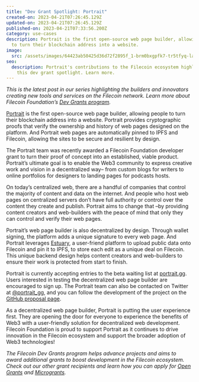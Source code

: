 ```yaml
---
title: "Dev Grant Spotlight: Portrait"
created-on: 2023-04-21T07:26:45.129Z
updated-on: 2023-04-21T07:26:45.129Z
published-on: 2023-04-21T07:33:56.200Z
category: use-cases
description: Portrait is the first open-source web page builder, allowing people
  to turn their blockchain address into a website.
image:
  src: /assets/images/64423ab50425d36d72f2895f_1-brm0bxgpfk7-tr5tfyq-la.png
seo:
  description: Portrait's contributions to the Filecoin ecosystem highlighted in
    this dev grant spotlight. Learn more.
---
```


_This is the latest post in our series highlighting the builders and innovators creating new tools and services on the Filecoin network. Learn more about Filecoin Foundation’s_ [_Dev Grants program_](https://fil.org/grants/)_._

[Portrait](https://www.portrait.gg/) is the first open-source web page builder, allowing people to turn their blockchain address into a website. Portrait provides cryptographic proofs that verify the ownership and history of web pages designed on the platform. And Portrait web pages are automatically pinned to IPFS and Filecoin, allowing the sites to be secure and resilient by design.

The Portrait team was recently awarded a Filecoin Foundation developer grant to turn their proof of concept into an established, viable product. Portrait’s ultimate goal is to enable the Web3 community to express creative work and vision in a decentralized way– from custom blogs for writers to online portfolios for designers to landing pages for podcasts hosts.

On today’s centralized web, there are a handful of companies that control the majority of content and data on the internet. And people who host web pages on centralized servers don’t have full authority or control over the content they create and publish. Portrait aims to change that –by providing content creators and web-builders with the peace of mind that only they can control and verify their web pages.

Portrait’s web page builder is also decentralized by design. Through wallet signing, the platform adds a unique signature to every web page. And Portrait leverages [Estuary](https://estuary.tech/), a user-friend platform to upload public data onto Filecoin and pin it to IPFS, to store each edit as a unique deal on Filecoin. This unique backend design helps content creators and web-builders to ensure their work is protected from start to finish.

Portrait is currently accepting entries to the beta waiting list at [portrait.gg](http://portrait.gg/). Users interested in testing the decentralized web page builder are encouraged to sign up. The Portrait team can also be contacted on Twitter at [@portrait_gg](https://twitter.com/portrait_gg), and you can follow the development of the project on the [GitHub proposal page](https://github.com/filecoin-project/devgrants/issues/354).

As a decentralized web page builder, Portrait is putting the user experience first. They are opening the door for everyone to experience the benefits of Web3 with a user-friendly solution for decentralized web development. Filecoin Foundation is proud to support Portrait as it continues to drive innovation in the Filecoin ecosystem and support the broader adoption of Web3 technologies!

_The Filecoin Dev Grants program helps advance projects and aims to award additional grants to boost development in the Filecoin ecosystem. Check out our other grant recipients and learn how you can apply for_ [_Open Grants_](https://github.com/filecoin-project/devgrants/blob/master/README.md#submit-a-proposal-for-open-grants) _and_ [_Microgrants_](https://github.com/filecoin-project/devgrants/blob/master/README.md#submit-a-proposal-for-open-grants)_._
